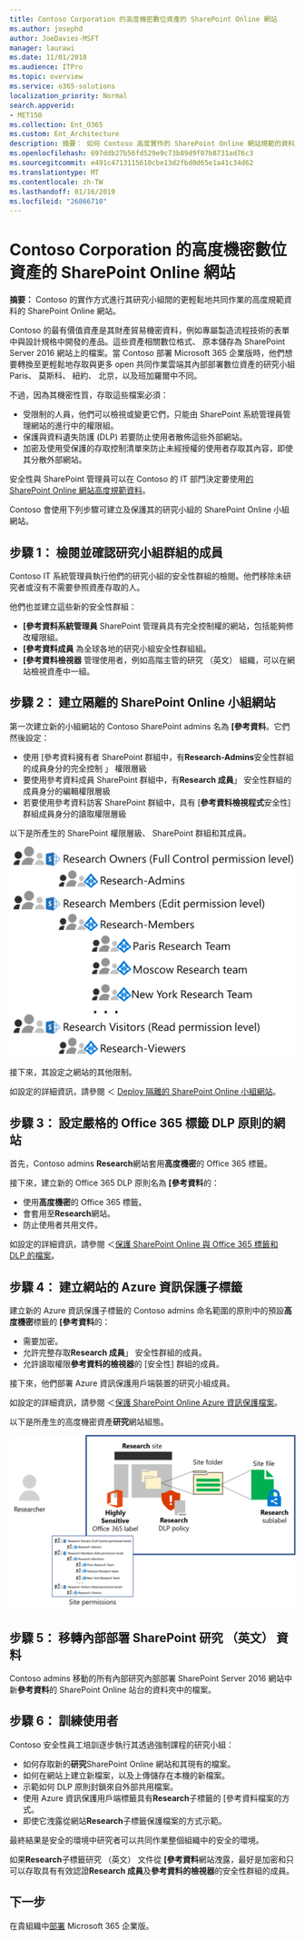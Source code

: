 ```yaml
---
title: Contoso Corporation 的高度機密數位資產的 SharePoint Online 網站
ms.author: josephd
author: JoeDavies-MSFT
manager: laurawi
ms.date: 11/01/2018
ms.audience: ITPro
ms.topic: overview
ms.service: o365-solutions
localization_priority: Normal
search.appverid:
- MET150
ms.collection: Ent_O365
ms.custom: Ent_Architecture
description: 摘要： 如何 Contoso 高度實作的 SharePoint Online 網站規範的資料及其研究 （英文） 之間的更輕鬆地共同作業的小組。
ms.openlocfilehash: 697ddb27b56fd529e9c73b89d9f07b8731ad76c3
ms.sourcegitcommit: e491c4713115610cbe13d2fbd0d65e1a41c34d62
ms.translationtype: MT
ms.contentlocale: zh-TW
ms.lasthandoff: 01/16/2019
ms.locfileid: "26866710"
---
```

# <a name="sharepoint-online-site-for-highly-confidential-digital-assets-of-the-contoso-corporation"></a>Contoso Corporation 的高度機密數位資產的 SharePoint Online 網站

 **摘要：** Contoso 的實作方式進行其研究小組間的更輕鬆地共同作業的高度規範資料的 SharePoint Online 網站。
  
Contoso 的最有價值資產是其財產貿易機密資料，例如專屬製造流程技術的表單中與設計規格中開發的產品。這些資產相關數位格式、 原本儲存為 SharePoint Server 2016 網站上的檔案。當 Contoso 部署 Microsoft 365 企業版時，他們想要轉換至更輕鬆地存取與更多 open 共同作業雲端其內部部署數位資產的研究小組 Paris、 莫斯科、 紐約、 北京，以及班加羅爾中不同。 
  
不過，因為其機密性質，存取這些檔案必須：

- 受限制的人員，他們可以檢視或變更它們，只能由 SharePoint 系統管理員管理網站的進行中的權限組。 
- 保護與資料遺失防護 (DLP) 若要防止使用者散佈這些外部網站。
- 加密及使用受保護的存取控制清單來防止未經授權的使用者存取其內容，即使其分散外部網站。

安全性與 SharePoint 管理員可以在 Contoso 的 IT 部門決定要使用[的 SharePoint Online 網站高度規範資料](teams-sharepoint-online-sites-highly-regulated-data.md)。
  
Contoso 會使用下列步驟可建立及保護其的研究小組的 SharePoint Online 小組網站。

## <a name="step-1-reviewed-and-verified-the-members-of-research-team-groups"></a>步驟 1： 檢閱並確認研究小組群組的成員

Contoso IT 系統管理員執行他們的研究小組的安全性群組的檢閱。他們移除未研究者或沒有不需要參照資產存取的人。 

他們也並建立這些新的安全性群組：

- **[參考資料系統管理員** SharePoint 管理員具有完全控制權的網站，包括能夠修改權限組。
- **[參考資料成員** 為全球各地的研究小組安全性群組組。
- **[參考資料檢視器** 管理使用者，例如高階主管的研究 （英文） 組織，可以在網站檢視資產中一組。

## <a name="step-2-created-an-isolated-sharepoint-online-team-site"></a>步驟 2： 建立隔離的 SharePoint Online 小組網站 

第一次建立新的小組網站的 Contoso SharePoint admins 名為 **[參考資料**。它們然後設定：

- 使用 [參考資料擁有者 SharePoint 群組中，有**Research-Admins**安全性群組的成員身分的完全控制 」 權限層級
- 要使用參考資料成員 SharePoint 群組中，有**Research 成員**」 安全性群組的成員身分的編輯權限層級
- 若要使用參考資料訪客 SharePoint 群組中，具有 [**參考資料檢視程式**安全性] 群組成員身分的讀取權限層級

以下是所產生的 SharePoint 權限層級、 SharePoint 群組和其成員。

![](./media/contoso-sharepoint-online-site-for-highly-confidential-assets/spo-permissions.png)

接下來，其設定之網站的其他限制。

如設定的詳細資訊，請參閱 ＜ [Deploy 隔離的 SharePoint Online 小組網站](https://docs.microsoft.com/office365/enterprise/deploy-an-isolated-sharepoint-online-team-site)。

## <a name="step-3-configured-the-site-for-a-restrictive-office-365-label-dlp-policy"></a>步驟 3： 設定嚴格的 Office 365 標籤 DLP 原則的網站

首先，Contoso admins **Research**網站套用**高度機密**的 Office 365 標籤。

接下來，建立新的 Office 365 DLP 原則名為 **[參考資料**的：

- 使用**高度機密**的 Office 365 標籤。 
- 會套用至**Research**網站。
- 防止使用者共用文件。

如設定的詳細資訊，請參閱 ＜[保護 SharePoint Online 與 Office 365 標籤和 DLP 的檔案](https://docs.microsoft.com/office365/enterprise/protect-sharepoint-online-files-with-office-365-labels-and-dlp)。

## <a name="step-4-created-an-azure-information-protection-sub-label-for-the-site"></a>步驟 4： 建立網站的 Azure 資訊保護子標籤

建立新的 Azure 資訊保護子標籤的 Contoso admins 命名範圍的原則中的預設**高度機密**標籤的 **[參考資料**的：

- 需要加密。
- 允許完整存取**Research 成員**」 安全性群組的成員。
- 允許讀取權限**參考資料的檢視器**的 [安全性] 群組的成員。

接下來，他們部署 Azure 資訊保護用戶端裝置的研究小組成員。

如設定的詳細資訊，請參閱 ＜[保護 SharePoint Online Azure 資訊保護檔案](https://docs.microsoft.com/office365/enterprise/protect-sharepoint-online-files-with-azure-information-protection)。 

以下是所產生的高度機密資產**研究**網站組態。

![](./media/contoso-sharepoint-online-site-for-highly-confidential-assets/final-config.png)

## <a name="step-5-migrated-the-on-premises-sharepoint-research-data"></a>步驟 5： 移轉內部部署 SharePoint 研究 （英文） 資料

Contoso admins 移動的所有內部研究內部部署 SharePoint Server 2016 網站中新**參考資料**的 SharePoint Online 站台的資料夾中的檔案。

## <a name="step-6-trained-their-users"></a>步驟 6： 訓練使用者 

Contoso 安全性員工培訓逐步執行其透過強制課程的研究小組：

- 如何存取新的**研究**SharePoint Online 網站和其現有的檔案。
- 如何在網站上建立新檔案，以及上傳儲存在本機的新檔案。
- 示範如何 DLP 原則封鎖來自外部共用檔案。
- 使用 Azure 資訊保護用戶端標籤具有**Research**子標籤的 [參考資料檔案的方式。
- 即使它洩露從網站**Research**子標籤保護檔案的方式示範。

最終結果是安全的環境中研究者可以共同作業整個組織中的安全的環境。 

如果**Research**子標籤研究 （英文） 文件從 **[參考資料**網站洩露，最好是加密和只可以存取具有有效認證**Research 成員**及**參考資料的檢視器**的安全性群組的成員。

## <a name="next-step"></a>下一步

在貴組織中[部署](deploy-microsoft-365-enterprise.md) Microsoft 365 企業版。

